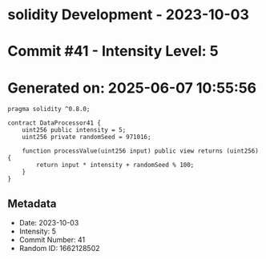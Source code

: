 ﻿# solidity Development - 2023-10-03
# Commit #41 - Intensity Level: 5
# Generated on: 2025-06-07 10:55:56
```solidity
pragma solidity ^0.8.0;

contract DataProcessor41 {
    uint256 public intensity = 5;
    uint256 private randomSeed = 971016;

    function processValue(uint256 input) public view returns (uint256) {
        return input * intensity + randomSeed % 100;
    }
}
```
## Metadata
- Date: 2023-10-03
- Intensity: 5
- Commit Number: 41
- Random ID: 1662128502
